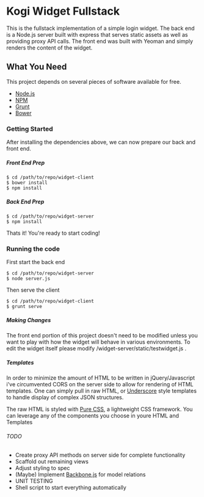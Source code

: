 # Kogi Widget Fullstack

This is the fullstack implementation of a simple login widget. The back end is a Node.js server built with express that serves static assets as well as providing proxy API calls. The front end was built with Yeoman and simply renders the content of the widget. 

## What You Need

This project depends on several pieces of software available for free. 

* [Node.js](http://nodejs.org/)
* [NPM](https://github.com/npm/npm)
* [Grunt](http://gruntjs.com/getting-started)
* [Bower](http://bower.io/)

### Getting Started

After installing the dependencies above, we can now prepare our back and front end. 

##### Front End Prep

	$ cd /path/to/repo/widget-client
	$ bower install
	$ npm install

##### Back End Prep

	$ cd /path/to/repo/widget-server
	$ npm install

Thats it! You're ready to start coding!

### Running the code

First start the back end

	$ cd /path/to/repo/widget-server
	$ node server.js

Then serve the client

	$ cd /path/to/repo/widget-client
	$ grunt serve


##### Making Changes

The front end portion of this project doesn't need to be modified unless you want to play with how the widget will behave in various environments. To edit the widget itself please modify /widget-server/static/testwidget.js . 

##### Templates

In order to minimize the amount of HTML to be written in jQuery/Javascript i've circumvented CORS on the server side to allow for rendering of HTML templates. One can simply pull in raw HTML, or [Underscore](http://underscorejs.org/) style templates to handle display of complex JSON structures. 

The raw HTML is styled with [Pure CSS](http://purecss.io/), a lightweight CSS framework. You can leverage any of the components you choose in youre HTML and Templates

###### TODO

* Create proxy API methods on server side for complete functionality
* Scaffold out remaining views
* Adjust styling to spec
* (Maybe) Implement [Backbone.js](http://backbonejs.org/) for model relations
* UNIT TESTING
* Shell script to start everything automatically